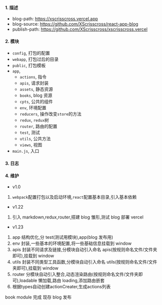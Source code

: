 #### 1. 描述

- blog-path: https://xscrisscross.vercel.app
- blog-source: https://github.com/XScrisscross/react-app-blog
- publish-path: https://github.com/XScrisscross/xscrisscross.vercel

#### 2. 模块

- `config`, 打包的配置
- `webapp`, 打包过后的目录
- `public`, 打包模板
- `app`,
  - `actions`, 指令
  - `apis`, 请求封装
  - `assets`, 静态资源
  - `books`, blog 资源
  - `cpts`, 公共的组件
  - `env`, 环境配置
  - `reducers`, 操作改变`store`的方法
  - `redux`, `redux`树
  - `router`, 路由的配置
  - `test`, 测试
  - `utils`, 公共方法
  - `views`, 视图
- `main.js`, 入口

#### 3. 日志

#### 4. 维护

- v1.0

1. `webpack`配置打包以及启动环境,`react`配置基本目录,引入基本依赖

- v1.22

1. 引入 markdown,redux,router,搭建 blog 雏形,测试 blog 部署 vercel

- v1.23

1. app 结构优化,分 test(测试用模块),app(blog 发布用)
2. env 封装,一些基本的环境配置,将一些基础信息挂载到 window
3. apis 封装不同请求及链接,分模块自动引入命名 apis(按规则命名文件/文件夹即可),挂载到 window
4. utils 封装不同类型工具函数,分模块自动引入命名 utils(按规则命名文件/文件夹即可),挂载到 window
5. router 分模块自动引入整合,动态渲染路由(按规则命名文件/文件夹即可),loadable 懒加载,路由 loading,添加路由嵌套
6. 根据types自动创建actionCreater,生成actions列表

book module 完成
现存 blog 发布
